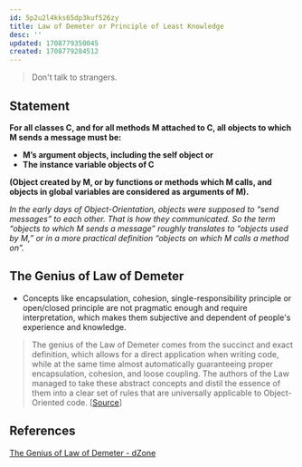 ```yaml
---
id: 5p2u2l4kks65dp3kuf526zy
title: Law of Demeter or Principle of Least Knowledge
desc: ''
updated: 1708779350045
created: 1708779284512
---
```


> Don't talk to strangers.

## Statement

**For all classes C, and for all methods M attached to C, all objects to which M sends a message must be:**

- **M’s argument objects, including the self object or**
- **The instance variable objects of C**

**(Object created by M, or by functions or methods which M calls, and objects in global variables are considered as arguments of M).**

*In the early days of Object-Orientation, objects were supposed to “send messages” to each other. That is how they communicated. So the term “objects to which M sends a message” roughly translates to “objects used by M,” or in a more practical definition “objects on which M calls a method on”.*

## The Genius of Law of Demeter

- Concepts like encapsulation, cohesion, single-responsibility principle or open/closed principle are not pragmatic enough and require interpretation, which makes them subjective and dependent of people's experience and knowledge.

> The genius of the Law of Demeter comes from the succinct and exact definition, which allows for a direct application when writing code, while at the same time almost automatically guaranteeing proper encapsulation, cohesion, and loose coupling. The authors of the Law managed to take these abstract concepts and distil the essence of them into a clear set of rules that are universally applicable to Object-Oriented code. [[Source](https://dzone.com/articles/the-genius-of-the-law-of-demeter#:~:text=The%20genius%20of%20the%20Law%20of%20Demeter%20comes,that%20are%20universally%20applicable%20to%20Object%2DOriented%20code.)]

## References

[The Genius of Law of Demeter - dZone](https://dzone.com/articles/the-genius-of-the-law-of-demeter)

